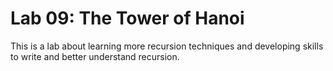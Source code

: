 # Lab 09: The Tower of Hanoi

This is a lab about learning more recursion techniques and developing skills to write and better understand recursion. 